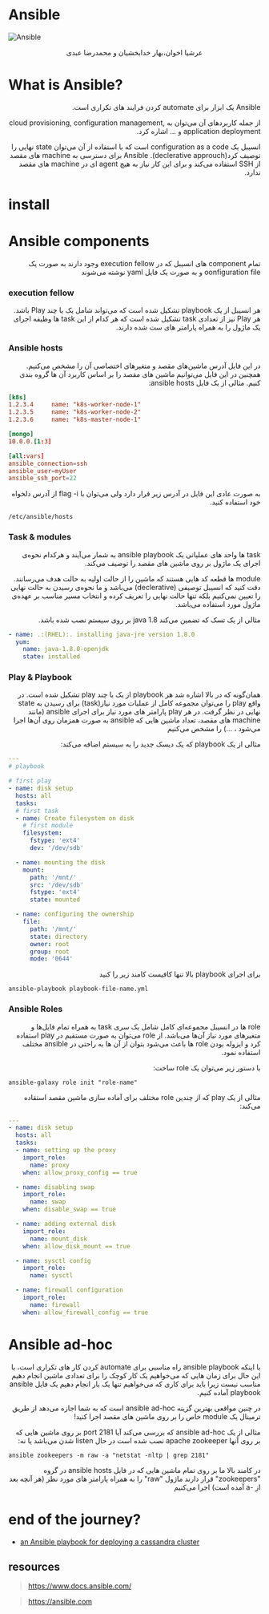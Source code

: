 # Ansible


<p align=center>

![Ansible](https://cdn.freebiesupply.com/logos/large/2x/ansible-logo-png-transparent.png)

</p>

<p align='center'>
 عرشیا اخوان،بهار خدابخشیان و محمدرضا عبدی

</p>

# What is Ansible?
<p dir="rtl" style="position:right;">
Ansible یک ابزار برای automate  کردن فرایند های تکراری است.
</p>
<p dir="rtl" style="position:right;">
از جمله کاربرد‌های آن می‌توان به cloud provisioning, configuration management, application deployment و ... اشاره کرد.
</p>
<p dir="rtl" style="position:right;">
انسیبل یک configuration as a code است که با استفاده از آن می‌توان state نهایی را توصیف کرد(declerative approuch).
Ansible برای دسترسی به machine های مقصد از SSH استفاده می‌کند و برای این کار نیاز به هیچ agent ای در machine های مقصد ندارد.
</p>

# install


# Ansible components
<p dir="rtl" style="position:right;">
تمام component های انسیبل که در execution fellow وجود دارند به صورت یک oonfiguration file و به صورت یک فایل yaml نوشته می‌شوند

### execution fellow

<p dir="rtl" style="position:right;">
هر انسیبل از یک playbook تشکیل شده است که می‌تواند شامل یک یا چند Play باشد. 
هر Play نیز از تعدادی task تشکیل شده است که هر کدام از این task ها وظیفه اجرای یک ماژول را به همراه پارامتر های ست شده دارند.

### Ansible hosts
<p dir="rtl" style="position:right;">
در این فایل آدرس ماشین‌های مقصد و متغیر‌های اختصاصی آن را مشخص می‌کنیم.
همچنین در این فایل می‌توانیم  ماشین های مقصد را بر اساس کاربرد آن ها گروه بندی کنیم.
مثالی از یک فایل ansible hosts:

```toml
[k8s]
1.2.3.4     name: "k8s-worker-node-1"
1.2.3.5     name: "k8s-worker-node-2"
1.2.3.6     name: "k8s-master-node-1"

[mongo]
10.0.0.[1:3]

[all:vars]
ansible_connection=ssh
ansible_user=myUser
ansible_ssh_port=22
```
<p dir="rtl" style="position:right;">
 به صورت عادی این فایل در آدرس زیر قرار دارد ولی می‌توان با flag -i از آدرس دلخواه خود استفاده کنید. 

```/etc/ansible/hosts```

### Task & modules
<p dir="rtl" style="position:right;">
task ها واحد های عملیاتی یک ansible playbook به شمار  می‌آیند و هرکدام نحوه‌ی اجرای یک ماژول بر روی ماشین های مقصد را توصیف می‌کند.
<p dir="rtl" style="position:right;">
module ها قطعه کد هایی هستند که ماشین را از حالت اولیه به حالت هدف می‌رسانند.
دقت کنید که انسیبل توصیفی (declerative) می‌باشد و ما نحوه‌ی رسیدن به حالت نهایی را تعیین نمی‌کنیم بلکه تنها حالت نهایی را تعریف کرده و انتخاب مسیر مناسب بر عهده‌ی ماژول مورد استفاده می‌باشد.

<p dir="rtl" style="position:right;">
مثالی از یک تسک که تضمین می‌کند java 1.8 بر روی سیستم نصب شده باشد.

```yaml
- name: .:(RHEL):. installing java-jre version 1.8.0
  yum:
    name: java-1.8.0-openjdk
    state: installed
```

### Play & Playbook
<p dir="rtl" style="position:right;">
همان‌گونه که در بالا اشاره شد هر playbook از یک یا چند play تشکیل شده است.
در واقع play را می‌توان مجموعه کامل از عملیات مورد نیاز(task) برای رسیدن به state نهایی در نظر گرفت.
در هر play پارامتر های مورد نیاز برای اجرای ansible (مانند machine های مقصد، تعداد ماشین هایی که ansible  به صورت همزمان روی آن‌ها اجرا می‌شود ، ...) را مشخص می‌کنیم

<p dir="rtl" style="position:right;">
مثالی از یک playbook که یک دیسک جدید را به سیستم اضافه می‌کند:

```yaml
---
# playbook

# first play
- name: disk setup
  hosts: all
  tasks:
  # first task
  - name: Create filesystem on disk
    # first module
    filesystem:
      fstype: 'ext4'
      dev: '/dev/sdb'

  - name: mounting the disk
    mount:
      path: '/mnt/'
      src: '/dev/sdb'
      fstype: 'ext4'
      state: mounted

  - name: configuring the ownership
    file:
      path: '/mnt/'
      state: directory
      owner: root
      group: root
      mode: '0644'

```
<p dir="rtl" style="position:right;">
برای اجرای playbook بالا تنها کافیست کامند زیر را کنید

```
ansible-playbook playbook-file-name.yml 
```



### Ansible Roles
<p dir="rtl" style="position:right;">
role ها در انسیبل مجموعه‌ای کامل شامل یک سری task به همراه تمام فایل‌ها و متغیر‌های مورد نیاز آن‌ها می‌باشد.
از role می‌توان به صورت مستقیم در play استفاده کرد و ایزوله بودن role ها باعث می‌شود بتوان از آن ها به راحتی در ansible مختلف استفاده نمود.

<p dir="rtl" style="position:right;">
با دستور زیر می‌توان یک role ساخت:

```
ansible-galaxy role init "role-name"
```
<p dir="rtl" style="position:right;">
مثالی از یک play که از چندین role مختلف برای آماده سازی ماشین مقصد استقاده می‌کند:

```yaml
---
- name: disk setup
  hosts: all
  tasks:
  - name: setting up the proxy
    import_role:
      name: proxy
    when: allow_proxy_config == true

  - name: disabling swap
    import_role:
      name: swap
    when: disable_swap == true

  - name: adding external disk
    import_role:
      name: mount_disk
    when: allow_disk_mount == true

  - name: sysctl config
    import_role:
      name: sysctl

  - name: firewall configuration
    import_role:
      name: firewall
    when: allow_firewall_config == true
```

# Ansible ad-hoc
<p dir="rtl" style="position:right;">
با اینکه ansible playbook راه مناسبی برای automate کردن کار های تکراری است، با این حال برای زمان هایی که می‌خواهیم یک کار کوچک را برای تعدادی ماشین انجام دهیم مناسب نیست زیرا باید برای کاری که می‌خواهیم تنها یک بار انجام دهیم یک فایل ansible playbook آماده کنیم.

<p dir="rtl" style="position:right;">
در چنین مواقعی بهترین گزینه ansible ad-hoc است که به شما اجازه می‌دهد از طریق ترمینال یک module خاص را بر روی ماشین های مقصد اجرا کنید!

<p dir="rtl" style="position:right;">
مثالی از یک ansible ad-hoc که بررسی می‌کند آیا port 2181 بر روی ماشین هایی که بر روی آنها apache zookeeper نصب شده است در حال listen شدن می‌باشد یا نه:

```
ansible zookeepers -m raw -a "netstat -nltp | grep 2181"
```
<p dir="rtl" style="position:right;">
در کامند بالا ما بر روی تمام ماشین هایی که در فایل ansible hosts در گروه "zookeepers" قرار دارند ماژول "raw" را به همراه پارامتر های مورد نظر (هر آنچه بعد از -a آمده است) اجرا می‌کنیم


# end of the journey?

+ [an Ansible playbook for deploying a cassandra cluster](./cassandra/README.md)

## resources
>https://www.docs.ansible.com/

>https://ansible.com
